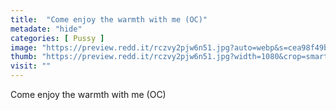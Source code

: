 ```yaml
---
title:  "Come enjoy the warmth with me (OC)"
metadate: "hide"
categories: [ Pussy ]
image: "https://preview.redd.it/rczvy2pjw6n51.jpg?auto=webp&s=cea98f49b59e167a3d365d24591e7479dbc5ff15"
thumb: "https://preview.redd.it/rczvy2pjw6n51.jpg?width=1080&crop=smart&auto=webp&s=e68f3f311e278cda7f36e884477fc62190462b60"
visit: ""
---
```

Come enjoy the warmth with me (OC)
